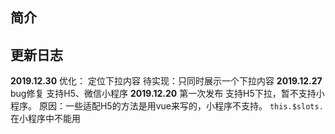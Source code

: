 ## 简介



## 更新日志
**2019.12.30**
优化：
定位下拉内容
待实现：只同时展示一个下拉内容
**2019.12.27**
bug修复
支持H5、微信小程序
**2019.12.20**
第一次发布
支持H5下拉，暂不支持小程序。
原因：一些适配H5的方法是用vue来写的，小程序不支持。
`this.$slots.`在小程序中不能用

